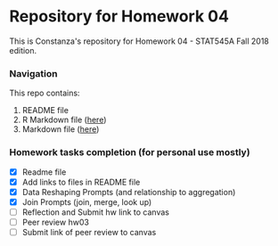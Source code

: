 # Repository for Homework 04

This is Constanza's repository for Homework 04 - STAT545A Fall 2018 edition.

### Navigation

This repo contains:
1. README file
2. R Markdown file ([here](https://github.com/STAT545-UBC-students/hw04-cbnicolau/blob/master/hw04-cbnicolau.Rmd))
2. Markdown file ([here](https://github.com/STAT545-UBC-students/hw04-cbnicolau/blob/master/hw04-cbnicolau.md))

### Homework tasks completion (for personal use mostly)

- [x] Readme file
- [x] Add links to files in README file
- [x] Data Reshaping Prompts (and relationship to aggregation) 
- [x] Join Prompts (join, merge, look up)
- [ ] Reflection and Submit hw link to canvas
- [ ] Peer review hw03
- [ ] Submit link of peer review to canvas
